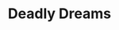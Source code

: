 ---
layout: other-video
permalink: /deadly-dreams
title: Deadly Dreams
video_number: 19
release_date: 1994-01-01
description: 
cast: 
video_info:
  - 
video_available: false
medium: illustrated
old_cm_description: |
  Tale of a boy who is chosen by an evil wizard to bring forth the destruction of the world. A black spell is cast while he sleeps which causes all of his dreams to come true. Unfortunatley, he can't help but dream of monsters that kill people. This is my best "illustrated" or "still" movie. (meaning it's more like a comic book that's being read for you. I draw everything and do all the voices and sound effects.)
james_old_star_rating: 3
james_old_number_rating: 6
---